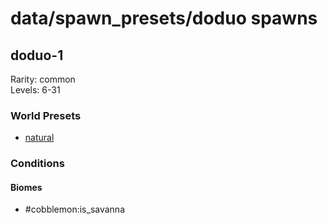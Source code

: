 # data/spawn_presets/doduo spawns  
  
## doduo-1  
Rarity: common  
Levels: 6-31  
  
### World Presets  
* [natural](/data/world_presets/natural.md)  
  
### Conditions  
  
#### Biomes  
  * #cobblemon:is_savanna
  
